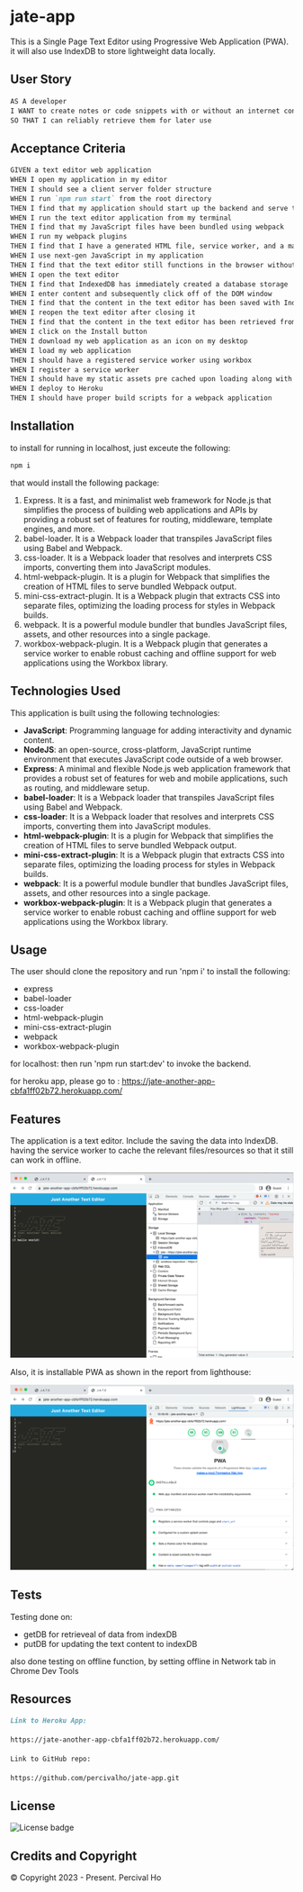 # jate-app

This is a Single Page Text Editor using Progressive Web Application (PWA).
it will also use IndexDB to store lightweight data locally.

## User Story


```md
AS A developer
I WANT to create notes or code snippets with or without an internet connection
SO THAT I can reliably retrieve them for later use
```

## Acceptance Criteria

```md
GIVEN a text editor web application
WHEN I open my application in my editor
THEN I should see a client server folder structure
WHEN I run `npm run start` from the root directory
THEN I find that my application should start up the backend and serve the client
WHEN I run the text editor application from my terminal
THEN I find that my JavaScript files have been bundled using webpack
WHEN I run my webpack plugins
THEN I find that I have a generated HTML file, service worker, and a manifest file
WHEN I use next-gen JavaScript in my application
THEN I find that the text editor still functions in the browser without errors
WHEN I open the text editor
THEN I find that IndexedDB has immediately created a database storage
WHEN I enter content and subsequently click off of the DOM window
THEN I find that the content in the text editor has been saved with IndexedDB
WHEN I reopen the text editor after closing it
THEN I find that the content in the text editor has been retrieved from our IndexedDB
WHEN I click on the Install button
THEN I download my web application as an icon on my desktop
WHEN I load my web application
THEN I should have a registered service worker using workbox
WHEN I register a service worker
THEN I should have my static assets pre cached upon loading along with subsequent pages and static assets
WHEN I deploy to Heroku
THEN I should have proper build scripts for a webpack application
```


## Installation
  
to install for running in localhost, just exceute the following:

  ```md
  npm i 
  ```

that would install the following package:
1.  Express.  It is a fast, and minimalist web framework for Node.js that simplifies the process of building web applications and APIs by providing a robust set of features for routing, middleware, template engines, and more.
2. babel-loader. It is a Webpack loader that transpiles JavaScript files using Babel and Webpack.
3. css-loader. It is a Webpack loader that resolves and interprets CSS imports, converting them into JavaScript modules.
4. html-webpack-plugin. It is a plugin for Webpack that simplifies the creation of HTML files to serve bundled Webpack output.
5. mini-css-extract-plugin. It is a Webpack plugin that extracts CSS into separate files, optimizing the loading process for styles in Webpack builds.
6. webpack. It is a powerful module bundler that bundles JavaScript files, assets, and other resources into a single package.
7. workbox-webpack-plugin. It is a Webpack plugin that generates a service worker to enable robust caching and offline support for web applications using the Workbox library.

## Technologies Used

This application is built using the following technologies:

- **JavaScript**: Programming language for adding interactivity and dynamic content.
- **NodeJS**: an open-source, cross-platform, JavaScript runtime environment that executes JavaScript code outside of a web browser.
- **Express**: A minimal and flexible Node.js web application framework that provides a robust set of features for web and mobile applications, such as routing, and middleware setup.
- **babel-loader**: It is a Webpack loader that transpiles JavaScript files using Babel and Webpack.
- **css-loader**: It is a Webpack loader that resolves and interprets CSS imports, converting them into JavaScript modules.
- **html-webpack-plugin**: It is a plugin for Webpack that simplifies the creation of HTML files to serve bundled Webpack output.
- **mini-css-extract-plugin**: It is a Webpack plugin that extracts CSS into separate files, optimizing the loading process for styles in Webpack builds.
- **webpack**: It is a powerful module bundler that bundles JavaScript files, assets, and other resources into a single package.
- **workbox-webpack-plugin**: It is a Webpack plugin that generates a service worker to enable robust caching and offline support for web applications using the Workbox library.

## Usage

The user should clone the repository and run 'npm i' to install the following: 

- express
- babel-loader
- css-loader
- html-webpack-plugin
- mini-css-extract-plugin
- webpack
- workbox-webpack-plugin


for localhost:
then run 'npm run start:dev' to invoke the backend.

for heroku app, please go to :
https://jate-another-app-cbfa1ff02b72.herokuapp.com/


## Features

The application is a text editor.
Include the saving the data into IndexDB.
having the service worker to cache the relevant files/resources so that it still can work in offline. 

![offline](assets/indexDB.png)

Also, it is installable PWA as shown in the report from lighthouse:

![PWA](assets/PWA.png)

## Tests

Testing done on:

- getDB for retrieveal of data from indexDB
- putDB for updating the text content to indexDB

also done testing on offline function, by setting offline in Network tab in Chrome Dev Tools



## Resources

```md
Link to Heroku App:

https://jate-another-app-cbfa1ff02b72.herokuapp.com/

Link to GitHub repo:

https://github.com/percivalho/jate-app.git

```

## License 

![License badge](https://img.shields.io/badge/license-MIT-blue.svg)


## Credits and Copyright 
&copy; Copyright 2023 - Present. Percival Ho